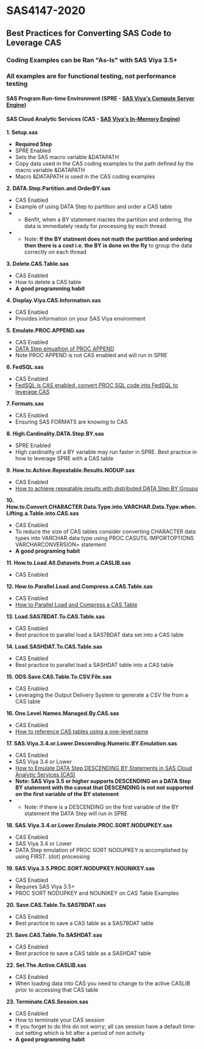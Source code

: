 # SAS4147-2020
##  Best Practices for Converting SAS Code to Leverage CAS
### Coding Examples can be Ran **"As-Is"** with SAS Viya 3.5+
### All examples are for functional testing, not performance testing
#### **S**AS **P**rogram **R**un-time **E**nvironment (**SPRE** - [SAS Viya's Compute Server Engine](https://go.documentation.sas.com/?cdcId=pgmsascdc&cdcVersion=9.4_3.5&docsetId=pgmdiff&docsetTarget=n1t409khqsu0n8n103122kk0bfzn.htm&locale=en))
####  SAS **C**loud **A**nalytic **S**ervices (**CAS** - [SAS Viya's In-Memory Engine](https://go.documentation.sas.com/?cdcId=pgmsascdc&cdcVersion=9.4_3.5&docsetId=casref&docsetTarget=p148gqjwzfm0w1n12hc60f6pfcne.htm&locale=en))

**1. Setup.sas**
- **Required Step** 
- SPRE Enabled
- Sets the SAS macro variable &DATAPATH 
- Copy data used in the CAS coding examples to the path defined by the macro variable &DATAPATH 
- Macro &DATAPATH is used in the CAS coding examples

**2. DATA.Step.Partition.and.OrderBY.sas**
- CAS Enabled
- Example of using DATA Step to partition and order a CAS table
- - Benfit, when a BY statement mactes the partition and ordering, the data is immediately ready for processing by each thread 
- - Note: **If the BY statment does not math the partition and ordering then there is a cost i.e. the BY is done on the fly** to group the data correctly on each thread

**3. Delete.CAS.Table.sas**
- CAS Enabled
- How to delete a CAS table
- **A good programming habit**

**4. Display.Viya.CAS.Information.sas**
- CAS Enabled
- Provides information on your SAS Viya environment

**5. Emulate.PROC.APPEND.sas** 
- CAS Enabled 
- [DATA Step emualtion of PROC APPEND](https://blogs.sas.com/content/sgf/2017/11/20/how-to-emulate-proc-append-in-cas/)
- Note PROC APPEND is not CAS enabled and will run in SPRE

**6. FedSQL.sas**
- CAS Enabled
- [FedSQL is CAS enabled, convert PROC SQL code into FedSQL to leverage CAS](https://blogs.sas.com/content/sgf/2019/10/22/sas-viya-how-to-emulate-proc-sql-using-cas-enabled-proc-fedsql/) 

**7. Formats.sas**
- CAS Enabled
- Ensuring SAS FORMATS are knowing to CAS 

**8. High.Cardinality.DATA.Step.BY.sas**
- SPRE Enabled
- High cardinality of a BY variable may run faster in SPRE. Best practice in how to leverage SPRE with a CAS table

**9. How.to.Achive.Repeatable.Results.NODUP.sas**
- CAS Enabled
- [How to achieve repeatable results with distributed DATA Step BY Groups](https://blogs.sas.com/content/sgf/2018/11/14/how-to-achieve-repeatable-results-with-distributed-data-step-by-groups/)

**10. How.to.Convert.CHARACTER.Data.Type.into.VARCHAR.Data.Type.when.Lifting.a.Table.into.CAS.sas**
- CAS Enabled
- To reduce the size of CAS tables consider converting CHARACTER data types into VARCHAR data type using PROC CASUTIL IMPORTOPTIONS VARCHARCONVERSION= statement
- **A good programing habit**

**11. How.to.Load.All.Datasets.from.a.CASLIB.sas**
- CAS Enabled

**12. How.to.Parallel.Load.and.Compress.a.CAS.Table.sas**
- CAS Enabled
- [How to Parallel Load and Compress a CAS Table](https://blogs.sas.com/content/sgf/2019/10/17/how-to-parallel-load-and-compress-a-sas-cloud-analytic-services-cas-table/)
 
**13. Load.SAS7BDAT.To.CAS.Table.sas**
- CAS Enabled
- Best practice to parallel load a SAS7BDAT data set into a CAS table

**14. Load.SASHDAT.To.CAS.Table.sas**
- CAS Enabled
- Best practice to parallel load a SASHDAT table into a CAS table

**15. ODS.Save.CAS.Table.To.CSV.File.sas**
- CAS Enabled
- Leveraging the Output Delivery System to generate a CSV file from a CAS table 

**16. One.Level.Names.Managed.By.CAS.sas** 
- CAS Enabled
- [How to reference CAS tables using a one-level name](https://blogs.sas.com/content/sgf/2018/06/21/how-to-reference-cas-tables-using-a-one-level-name/)

**17. SAS.Viya.3.4.or.Lower.Descending.Numeric.BY.Emulation.sas** 
- CAS Enabled 
- SAS Viya 3.4 or Lower
- [How to Emulate DATA Step DESCENDING BY Statements in SAS Cloud Analytic Services (CAS)](https://blogs.sas.com/content/sgf/2019/10/10/how-to-emulate-data-step-descending-by-statements-in-sas-cloud-analytic-services-cas/)
- **Note: SAS Viya 3.5 or higher supports DESCENDING on a DATA Step BY statement with the caveat that DESCENDING is not not supported on the first variable of the BY statement**
- - Note: if there is a DESCENDING on the first variable of the BY statement the DATA Step will run in SPRE

**18. SAS.Viya.3.4.or.Lower.Emulate.PROC.SORT.NODUPKEY.sas**
- CAS Enabled
- SAS Viya 3.4 or Lower
- DATA Step emulation of PROC SORT NODUPKEY is accomplished by using FIRST. (dot) processing

**19. SAS.Viya.3.5.PROC.SORT.NODUPKEY.NOUNIKEY.sas**
- CAS Enabled 
- Requires SAS Viya 3.5+ 
- PROC SORT NODUPKEY and NOUNIKEY on CAS Table Examples 

**20. Save.CAS.Table.To.SAS7BDAT.sas**
- CAS Enabled
- Best practice to save a CAS table as a SAS7BDAT table  

**21. Save.CAS.Table.To.SASHDAT.sas**
- CAS Enabled
- Best practice to save a CAS table as a SASHDAT table 

**22. Set.The.Active.CASLIB.sas**
- CAS Enabled
- When loading data into CAS you need to change to the active CASLIB prior to accessing that CAS table

**23. Terminate.CAS.Session.sas**
- CAS Enabled
- How to terminate your CAS session 
- If you forget to do this do not worry; all cas session have a default time-out setting which is hit after a period of non activity
- **A good programming habit**
